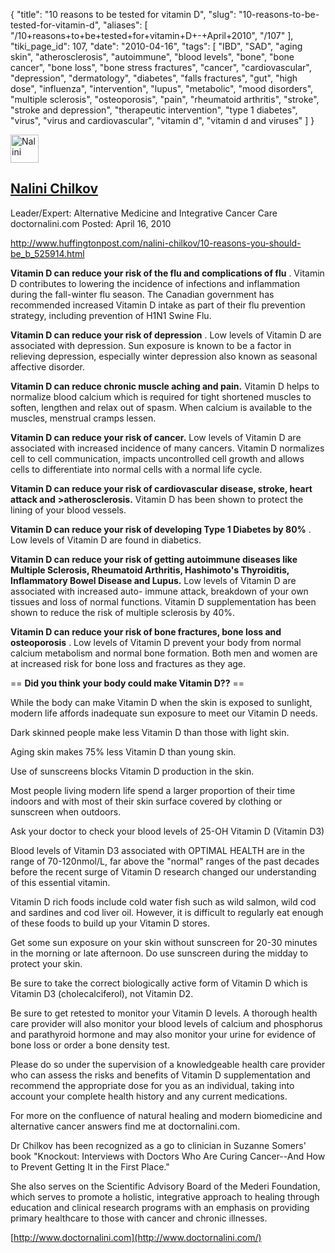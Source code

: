 {
    "title": "10 reasons to be tested for vitamin D",
    "slug": "10-reasons-to-be-tested-for-vitamin-d",
    "aliases": [
        "/10+reasons+to+be+tested+for+vitamin+D+-+April+2010",
        "/107"
    ],
    "tiki_page_id": 107,
    "date": "2010-04-16",
    "tags": [
        "IBD",
        "SAD",
        "aging skin",
        "atherosclerosis",
        "autoimmune",
        "blood levels",
        "bone",
        "bone cancer",
        "bone loss",
        "bone stress fractures",
        "cancer",
        "cardiovascular",
        "depression",
        "dermatology",
        "diabetes",
        "falls fractures",
        "gut",
        "high dose",
        "influenza",
        "intervention",
        "lupus",
        "metabolic",
        "mood disorders",
        "multiple sclerosis",
        "osteoporosis",
        "pain",
        "rheumatoid arthritis",
        "stroke",
        "stroke and depression",
        "therapeutic intervention",
        "type 1 diabetes",
        "virus",
        "virus and cardiovascular",
        "vitamin d",
        "vitamin d and viruses"
    ]
}


[<img src="http://www.huffingtonpost.com/contributors/nalini-chilkov/headshot.jpg" alt="Nalini" width="45" height="45">](http://www.huffingtonpost.com/nalini-chilkov)

## [Nalini  Chilkov](http://www.huffingtonpost.com/nalini-chilkov)

Leader/Expert: Alternative Medicine  and Integrative Cancer Care doctornalini.com Posted: April 16, 2010 

http://www.huffingtonpost.com/nalini-chilkov/10-reasons-you-should-be_b_525914.html

 **Vitamin D can reduce your risk of the flu and complications  of flu** .  Vitamin D contributes to lowering the incidence of  infections and inflammation during the fall-winter flu season.  The  Canadian government has recommended increased Vitamin D intake as part  of their flu prevention strategy, including prevention of H1N1 Swine  Flu.

 **Vitamin D can reduce your risk of depression** . Low  levels of Vitamin D are associated with depression.  Sun exposure is  known to be a factor in relieving depression, especially winter  depression also known as seasonal affective disorder.

 **Vitamin D can reduce chronic muscle aching and pain.** Vitamin D helps to normalize blood calcium which is required for tight  shortened muscles to soften, lengthen and relax out of spasm.  When  calcium is available to the muscles, menstrual cramps lessen.

 **Vitamin D can reduce your risk of cancer.** Low  levels of Vitamin D are associated with increased incidence of many  cancers.  Vitamin D normalizes cell to cell communication, impacts  uncontrolled cell growth and allows cells to differentiate into normal  cells with a normal life cycle.

 **Vitamin D can reduce your risk of cardiovascular disease,  stroke, heart attack and**  **&gt;atherosclerosis.** Vitamin D has been shown to protect the lining of your blood vessels.

 **Vitamin D can reduce your risk of developing Type 1 Diabetes  by 80%** .  Low levels of Vitamin D are found in diabetics.

 **Vitamin D can reduce your risk of getting autoimmune diseases  like Multiple Sclerosis, Rheumatoid Arthritis, Hashimoto's Thyroiditis,  Inflammatory Bowel Disease and Lupus.** Low levels of Vitamin D  are associated with increased auto- immune attack, breakdown of your  own tissues and loss of normal functions.  Vitamin D supplementation has  been shown to reduce the risk of multiple sclerosis by 40%.

 **Vitamin D can reduce your risk of bone fractures, bone loss  and osteoporosis** .  Low levels of Vitamin D prevent your body  from normal calcium metabolism and normal bone formation.  Both men and  women are at increased risk for bone loss and fractures as they age.

== **Did you think your body could make Vitamin D??** ==

While the body can make Vitamin D when the skin is exposed to  sunlight, modern life affords inadequate sun exposure to meet our  Vitamin D needs.

Dark skinned people make less Vitamin D than those with light skin.

Aging skin makes 75% less Vitamin D than young skin.

Use of sunscreens blocks Vitamin D production in the skin.

Most people living modern life spend a larger proportion of their  time indoors and with most of their skin surface covered by clothing or  sunscreen when outdoors.

Ask your doctor to check your blood levels of 25-OH Vitamin D  (Vitamin D3)

Blood levels of Vitamin D3 associated with OPTIMAL HEALTH are in the  range of 70-120nmol/L, far above the "normal" ranges of the past decades  before the recent surge of Vitamin D research changed our understanding  of this essential vitamin.

Vitamin D rich foods include cold water fish such as wild salmon, wild  cod and sardines and cod liver oil.  However, it is difficult to  regularly eat enough of these foods to build up your Vitamin D stores.

Get some sun exposure on your skin without sunscreen for 20-30  minutes in the morning or late afternoon.  Do use sunscreen during the  midday to protect your skin.

Be sure to take the correct biologically active form of Vitamin D  which is Vitamin D3 (cholecalciferol), not Vitamin D2.

Be sure to get retested to monitor your Vitamin D levels.  A thorough  health care provider will also monitor your blood levels of calcium and  phosphorus and parathyroid hormone and may also monitor your urine for  evidence of bone loss or order a bone density test.

Please do so under the supervision of a knowledgeable health care  provider who can assess the risks and benefits of Vitamin D  supplementation and recommend the appropriate dose for you as an  individual, taking into account your complete health history and any  current medications.

For more on the confluence of natural healing and modern biomedicine and  alternative cancer answers find me at doctornalini.com.

Dr Chilkov has been recognized as a go to clinician in Suzanne  Somers' book "Knockout: Interviews with Doctors Who Are Curing  Cancer--And How to Prevent Getting It in the First Place."

She also serves on the Scientific Advisory Board of the Mederi  Foundation, which serves to promote a holistic, integrative approach to  healing through education and clinical research programs with an  emphasis on providing primary healthcare to those with cancer and  chronic illnesses.

[http://www.doctornalini.com](http://www.doctornalini.com/)